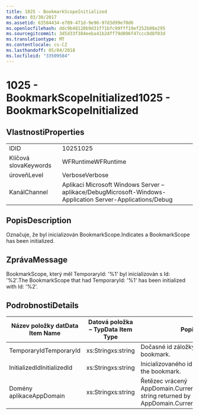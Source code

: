 ```yaml
---
title: 1025 - BookmarkScopeInitialized
ms.date: 03/30/2017
ms.assetid: 63584434-e709-471d-9e96-97d3d99e70d6
ms.openlocfilehash: ddc9b48120b9d31f71bfc99fff19ef252b08e295
ms.sourcegitcommit: 3d5d33f384eeba41b2dff79d096f47ccc8d8f03d
ms.translationtype: MT
ms.contentlocale: cs-CZ
ms.lasthandoff: 05/04/2018
ms.locfileid: "33509584"
---
```

# <a name="1025---bookmarkscopeinitialized"></a><span data-ttu-id="d6e69-102">1025 - BookmarkScopeInitialized</span><span class="sxs-lookup"><span data-stu-id="d6e69-102">1025 - BookmarkScopeInitialized</span></span>
## <a name="properties"></a><span data-ttu-id="d6e69-103">Vlastnosti</span><span class="sxs-lookup"><span data-stu-id="d6e69-103">Properties</span></span>  
  
|||  
|-|-|  
|<span data-ttu-id="d6e69-104">ID</span><span class="sxs-lookup"><span data-stu-id="d6e69-104">ID</span></span>|<span data-ttu-id="d6e69-105">1025</span><span class="sxs-lookup"><span data-stu-id="d6e69-105">1025</span></span>|  
|<span data-ttu-id="d6e69-106">Klíčová slova</span><span class="sxs-lookup"><span data-stu-id="d6e69-106">Keywords</span></span>|<span data-ttu-id="d6e69-107">WFRuntime</span><span class="sxs-lookup"><span data-stu-id="d6e69-107">WFRuntime</span></span>|  
|<span data-ttu-id="d6e69-108">úroveň</span><span class="sxs-lookup"><span data-stu-id="d6e69-108">Level</span></span>|<span data-ttu-id="d6e69-109">Verbose</span><span class="sxs-lookup"><span data-stu-id="d6e69-109">Verbose</span></span>|  
|<span data-ttu-id="d6e69-110">Kanál</span><span class="sxs-lookup"><span data-stu-id="d6e69-110">Channel</span></span>|<span data-ttu-id="d6e69-111">Aplikaci Microsoft Windows Server – aplikace/Debug</span><span class="sxs-lookup"><span data-stu-id="d6e69-111">Microsoft-Windows-Application Server-Applications/Debug</span></span>|  
  
## <a name="description"></a><span data-ttu-id="d6e69-112">Popis</span><span class="sxs-lookup"><span data-stu-id="d6e69-112">Description</span></span>  
 <span data-ttu-id="d6e69-113">Označuje, že byl inicializován BookmarkScope.</span><span class="sxs-lookup"><span data-stu-id="d6e69-113">Indicates a BookmarkScope has been initialized.</span></span>  
  
## <a name="message"></a><span data-ttu-id="d6e69-114">Zpráva</span><span class="sxs-lookup"><span data-stu-id="d6e69-114">Message</span></span>  
 <span data-ttu-id="d6e69-115">BookmarkScope, který měl TemporaryId: '%1' byl inicializován s Id: '%2'.</span><span class="sxs-lookup"><span data-stu-id="d6e69-115">The BookmarkScope that had TemporaryId: '%1' has been initialized with Id: '%2'.</span></span>  
  
## <a name="details"></a><span data-ttu-id="d6e69-116">Podrobnosti</span><span class="sxs-lookup"><span data-stu-id="d6e69-116">Details</span></span>  
  
|<span data-ttu-id="d6e69-117">Název položky dat</span><span class="sxs-lookup"><span data-stu-id="d6e69-117">Data Item Name</span></span>|<span data-ttu-id="d6e69-118">Datová položka – Typ</span><span class="sxs-lookup"><span data-stu-id="d6e69-118">Data Item Type</span></span>|<span data-ttu-id="d6e69-119">Popis</span><span class="sxs-lookup"><span data-stu-id="d6e69-119">Description</span></span>|  
|--------------------|--------------------|-----------------|  
|<span data-ttu-id="d6e69-120">TemporaryId</span><span class="sxs-lookup"><span data-stu-id="d6e69-120">TemporaryId</span></span>|<span data-ttu-id="d6e69-121">xs:String</span><span class="sxs-lookup"><span data-stu-id="d6e69-121">xs:string</span></span>|<span data-ttu-id="d6e69-122">Dočasné id záložky.</span><span class="sxs-lookup"><span data-stu-id="d6e69-122">The temporary id of the bookmark.</span></span>|  
|<span data-ttu-id="d6e69-123">InitializedId</span><span class="sxs-lookup"><span data-stu-id="d6e69-123">InitializedId</span></span>|<span data-ttu-id="d6e69-124">xs:String</span><span class="sxs-lookup"><span data-stu-id="d6e69-124">xs:string</span></span>|<span data-ttu-id="d6e69-125">Inicializovaného id záložky.</span><span class="sxs-lookup"><span data-stu-id="d6e69-125">The initialized id of the bookmark.</span></span>|  
|<span data-ttu-id="d6e69-126">Domény aplikace</span><span class="sxs-lookup"><span data-stu-id="d6e69-126">AppDomain</span></span>|<span data-ttu-id="d6e69-127">xs:String</span><span class="sxs-lookup"><span data-stu-id="d6e69-127">xs:string</span></span>|<span data-ttu-id="d6e69-128">Řetězec vrácený AppDomain.CurrentDomain.FriendlyName.</span><span class="sxs-lookup"><span data-stu-id="d6e69-128">The string returned by AppDomain.CurrentDomain.FriendlyName.</span></span>|
